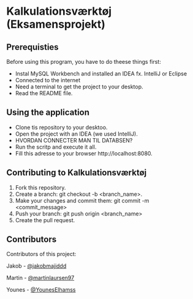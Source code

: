 # Kalkulationsværktøj (Eksamensprojekt)


## Prerequisties
Before using this program, you have to do theese things first:
- Instal MySQL Workbench and installed an IDEA fx. IntelliJ or Eclipse
- Connected to the internet
- Need a terminal to get the project to your desktop.
- Read the README file.

## Using the application
- Clone tis repository to your desktoo.
- Open the project with an IDEA (we used IntelliJ).
- HVORDAN CONNECTER MAN TIL DATABSEN? 
- Run the scritp and execute it all.
- Fill this adresse to your browser http://localhost:8080. 

## Contributing to Kalkulationsværktøj
1. Fork this repository.
2. Create a branch: git checkout -b <branch_name>.
3. Make your changes and commit them: git commit -m <commit_message>
4. Push your branch: git push origin <branch_name>
5. Create the pull request.

## Contributors
Contributors of this project:

Jakob - [@jakobmajiddd](https://github.com/jakobmajiddd)

Martin - [@martinlaursen97](https://github.com/martinlaursen97)

Younes - [@YounesElhamss](https://github.com/YounesElhamss)
